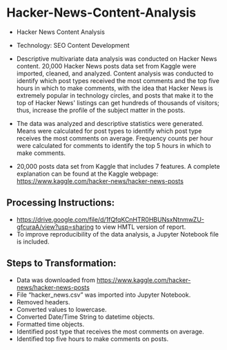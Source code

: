 # Hacker-News-Content-Analysis
- Hacker News Content Analysis

- Technology: SEO Content Development

- Descriptive multivariate data analysis was conducted on Hacker News content. 20,000 Hacker News posts data set from Kaggle were imported, cleaned, and analyzed. Content analysis was conducted to identify which post types received the most comments and the top five hours in which to make comments, with the idea that Hacker News is extremely popular in technology circles, and posts that make it to the top of Hacker News' listings can get hundreds of thousands of visitors; thus, increase the profile of the subject matter in the posts.

- The data was analyzed and descriptive statistics were generated. Means were calculated for post types to identify which post type receives the most comments on average. Frequency counts per hour were calculated for comments to identify the top 5 hours in which to make comments.

- 20,000 posts data set from Kaggle that includes 7 features. A complete explanation can be found at the Kaggle webpage: https://www.kaggle.com/hacker-news/hacker-news-posts

## Processing Instructions:
- https://drive.google.com/file/d/1fQfqKCnHTR0HBUNsxNtnmwZU-gfcuraA/view?usp=sharing to view HMTL version of report.
- To improve reproducibility of the data analysis, a Jupyter Notebook file is included.

## Steps to Transformation:
- Data was downloaded from https://www.kaggle.com/hacker-news/hacker-news-posts
- File “hacker_news.csv” was imported into Jupyter Notebook.
- Removed headers.
- Converted values to lowercase.
- Converted Date/Time String to datetime objects.
- Formatted time objects.
- Identified post type that receives the most comments on average.
- Identified top five hours to make comments on posts.
